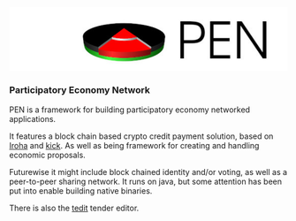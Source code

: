 ![PEN](docs/pen.jpg)

### Participatory Economy Network

PEN is a framework for building participatory economy networked applications.

It features a block chain based crypto credit payment solution, based on [Iroha](https://www.hyperledger.org/use/iroha) and [kick](https://github.com/pallocate/kick). As well as being framework for creating and handling economic proposals.

Futurewise it might include block chained identity and/or voting, as well as a peer-to-peer sharing network.
It runs on java, but some attention has been put into enable building native binaries.

There is also the [tedit](https://github.com/pallocate/tedit) tender editor.
